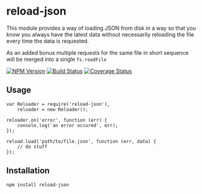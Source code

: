 # reload-json

This module provides a way of loading JSON from disk in a way so that you know
you always have the latest data without necessarily reloading the file every
time the data is requested.

As an added bonus multiple requests for the same file in short sequence will be
merged into a single `fs.readFile`

[![NPM Version][npm-image]](https://npmjs.org/package/reload-json)
[![Build Status][travis-image]](https://travis-ci.org/keis/reload-json)
[![Coverage Status][coveralls-image]](https://coveralls.io/r/keis/reload-reload?branch=master)

## Usage

    var Reloader = require('reload-json'),
        reloader = new Reloader();

    reloader.on('error', function (err) {
        console.log('an error occured', err);
    });

    reload.load('path/to/file.json', function (err, data) {
        // do stuff
    });

## Installation

    npm install reload-json


[npm-image]: https://img.shields.io/npm/v/reload-json.svg?style=flat
[travis-image]: https://img.shields.io/travis/keis/reload-json.svg?style=flat
[coveralls-image]: https://img.shields.io/coveralls/keis/reload-json.svg?style=flat
